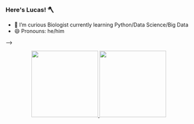 ### Here's Lucas! 🪓

- 🌱 I’m curious Biologist currently learning Python/Data Science/Big Data
- 😄 Pronouns: he/him

-->
<div align="center">
  <a href="https://github.com/chitolina">
  <img height="180em" src="https://github-readme-stats.vercel.app/api?username=chitolina&show_icons=true&theme=dracula&include_all_commits=true&count_private=true"/>
  <img height="180em" src="https://github-readme-stats.vercel.app/api/top-langs/?username=chitolina&layout=compact&langs_count=7&theme=dracula"/>
</div>
